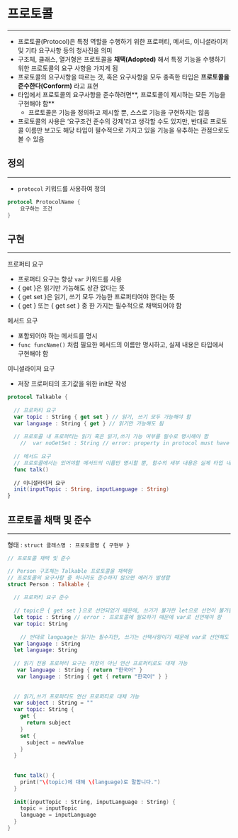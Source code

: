 # 프로토콜

---

- 프로토콜(Protocol)은 특정 역할을 수행하기 위한 프로퍼티, 메서드, 이니셜라이저 및 기타 요구사항 등의 청사진을 의미
- 구조체, 클래스, 열거형은 프로토콜을 **채택(Adopted)** 해서 특정 기능을 수행하기 위한 프로토콜의 요구 사항을 가지게 됨
- 프로토콜의 요구사항을 따르는 것, 혹은 요구사항을 모두 충족한 타입은 **프로토콜을 준수한다(Conform)** 라고 표현
- 타입에서 프로토콜의 요구사항을 준수하려면**, 프로토콜이 제시하는 모든 기능을 구현해야 함**
    - 프로토콜은 기능을 정의하고 제시할 뿐, 스스로 기능을 구현하지는 않음
- 프로토콜의 사용은 ‘요구조건 준수의 강제'라고 생각할 수도 있지만, 반대로 프로토콜 이름만 보고도 해당 타입이 필수적으로 가지고 있을 기능을 유추하는 관점으로도 볼 수 있음

## 정의

---

- `protocol` 키워드를 사용하여 정의

```swift
protocol ProtocolName {
	요구하는 조건
}
```

## 구현

---

프로퍼티 요구

- 프로퍼티 요구는 항상 `var` 키워드를 사용
- { get }은 읽기만 가능해도 상관 없다는 뜻
- { get set }은 읽기, 쓰기 모두 가능한 프로퍼티여야 한다는 뜻
- { get } 또는 { get set } 중 한 가지는 필수적으로 채택되어야 함

메서드 요구

- 포함되어야 하는 메서드를 명시
- `func funcName()` 처럼 필요한 메서드의 이름만 명시하고, 실제 내용은 타입에서 구현해야 함

이니셜라이저 요구

- 저장 프로퍼티의 초기값을 위한 init문 작성

```swift
protocol Talkable {
  
  // 프로퍼티 요구
  var topic : String { get set } // 읽기, 쓰기 모두 가능해야 함
  var language : String { get } // 읽기만 가능해도 됨
  
  // 프로토콜 내 프로퍼티는 읽기 혹은 읽기,쓰기 가능 여부를 필수로 명시해야 함
	//  var noGetSet : String // error: property in protocol must have explicit
  
  // 메서드 요구
  // 프로토콜에서는 있어야할 메서드의 이름만 명시할 뿐, 함수의 세부 내용은 실제 타입 내부에서 구현하면 됨
  func talk()
  
  // 이니셜라이저 요구
  init(inputTopic : String, inputLanguage : String)
}
```

## 프로토콜 채택 및 준수

---

형태 : `struct 클래스명 : 프로토콜명 { 구현부 }`

```swift
// 프로토콜 채택 및 준수

// Person 구조체는 Talkable 프로토콜을 채택함
// 프로토콜의 요구사항 중 하나라도 준수하지 않으면 에러가 발생함
struct Person : Talkable {
  
  // 프로퍼티 요구 준수
  
  // topic은 { get set }으로 선언되었기 때문에, 쓰기가 불가한 let으로 선언이 불가함
  let topic : String // error : 프로토콜에 필요하기 때문에 var로 선언해야 함
  var topic: String
  
	// 반대로 language는 읽기는 필수지만, 쓰기는 선택사항이기 때문에 var로 선언해도 됨
  var language : String
  let language: String
  
  // 읽기 전용 프로퍼티 요구는 저장이 아닌 연산 프로퍼티로도 대체 가능
   var language : String { return "한국어" }
   var language : String { get { return "한국어" } }
  
  
  // 읽기,쓰기 프로퍼티도 연산 프로퍼티로 대체 가능
  var subject : String = ""
  var topic: String {
    get {
      return subject
    }
    set {
      subject = newValue
    }
  }
 
  
  func talk() {
    print("\(topic)에 대해 \(language)로 말합니다.")
  }
  
  init(inputTopic : String, inputLanguage : String) {
    topic = inputTopic
    language = inputLanguage
  }
}
```
